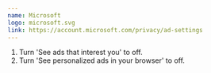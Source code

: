 ```yaml
---
name: Microsoft
logo: microsoft.svg
link: https://account.microsoft.com/privacy/ad-settings
---
```

1. Turn 'See ads that interest you' to off.
2. Turn 'See personalized ads in your browser' to off.